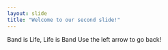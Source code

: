 ```yaml
---
layout: slide
title: "Welcome to our second slide!"
---
```

Band is Life, Life is Band
Use the left arrow to go back!
